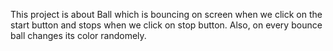 This project is about Ball which is bouncing on screen when we click on the start button and stops when we click on stop button. Also, on every bounce ball changes its color randomely.

